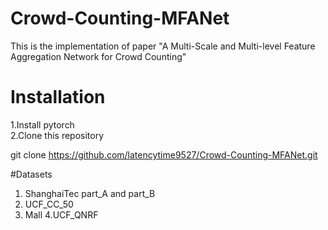 # Crowd-Counting-MFANet
This is the implementation of paper "A Multi-Scale and Multi-level Feature Aggregation Network for Crowd Counting"

# Installation

1.Install pytorch    
2.Clone this repository   

git clone https://github.com/latencytime9527/Crowd-Counting-MFANet.git

#Datasets
1. ShanghaiTec part_A and part_B   
2. UCF_CC_50
3. Mall
4.UCF_QNRF   

